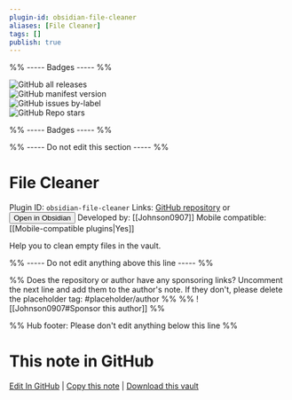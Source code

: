 ```yaml
---
plugin-id: obsidian-file-cleaner
aliases: [File Cleaner]
tags: []
publish: true
---
```


%% ----- Badges ----- %%

![GitHub all releases](https://img.shields.io/github/downloads/Johnson0907/obsidian-file-cleaner/total?color=573E7A&logo=github&style=for-the-badge)  
![GitHub manifest version](https://img.shields.io/github/manifest-json/v/Johnson0907/obsidian-file-cleaner?color=573E7A&logo=github&style=for-the-badge)  
![GitHub issues by-label](https://img.shields.io/github/issues/Johnson0907/obsidian-file-cleaner/help%20wanted?color=573E7A&logo=github&style=for-the-badge)  
![GitHub Repo stars](https://img.shields.io/github/stars/Johnson0907/obsidian-file-cleaner?color=573E7A&logo=github&style=for-the-badge)

%% ----- Badges ----- %%

%% ----- Do not edit this section ----- %%

# File Cleaner

Plugin ID: `obsidian-file-cleaner`
Links: [GitHub repository](https://github.com/Johnson0907/obsidian-file-cleaner) or [<button id=HH>Open in Obsidian</button>](obsidian://show-plugin?id=obsidian-file-cleaner)
Developed by: [[Johnson0907]]
Mobile compatible: [[Mobile-compatible plugins|Yes]]

Help you to clean empty files in the vault.

%% ----- Do not edit anything above this line ----- %%

%% Does the repository or author have any sponsoring links? Uncomment the next line and add them to the author's note. If they don't, please delete the placeholder tag: #placeholder/author %%
%% ![[Johnson0907#Sponsor this author]] %%

%% Hub footer: Please don't edit anything below this line %%

# This note in GitHub

<span class="git-footer">[Edit In GitHub](https://github.dev/obsidian-community/obsidian-hub/blob/main/02%20-%20Community%20Expansions/02.05%20All%20Community%20Expansions/Plugins/obsidian-file-cleaner.md "git-hub-edit-note") | [Copy this note](https://raw.githubusercontent.com/obsidian-community/obsidian-hub/main/02%20-%20Community%20Expansions/02.05%20All%20Community%20Expansions/Plugins/obsidian-file-cleaner.md "git-hub-copy-note") | [Download this vault](https://github.com/obsidian-community/obsidian-hub/archive/refs/heads/main.zip "git-hub-download-vault") </span>
